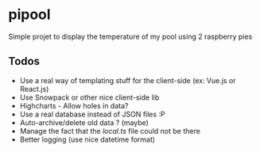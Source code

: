 # pipool
Simple projet to display the temperature of my pool using 2 raspberry pies

## Todos
- Use a real way of templating stuff for the client-side (ex: Vue.js or React.js)
- Use Snowpack or other nice client-side lib
- Highcharts - Allow holes in data?
- Use a real database instead of JSON files :P
- Auto-archive/delete old data ? (maybe)
- Manage the fact that the _local.ts_ file could not be there
- Better logging (use nice datetime format)
